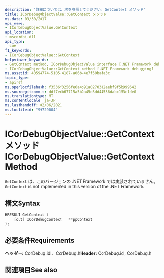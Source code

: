 ```yaml
---
description: '詳細については、次を参照してください: GetContext メソッド'
title: ICorDebugObjectValue::GetContext メソッド
ms.date: 03/30/2017
api_name:
- ICorDebugObjectValue.GetContext
api_location:
- mscordbi.dll
api_type:
- COM
f1_keywords:
- ICorDebugObjectValue::GetContext
helpviewer_keywords:
- GetContext method, ICorDebugObjectValue interface [.NET Framework debugging]
- ICorDebugObjectValue::GetContext method [.NET Framework debugging]
ms.assetid: 40594774-5105-4187-a06b-4e7f50bada3c
topic_type:
- apiref
ms.openlocfilehash: f3536f3256fe6a4b91a0270382aebf9f5b999642
ms.sourcegitcommit: ddf7edb67715a5b9a45e3dd44536dabc153c1de0
ms.translationtype: MT
ms.contentlocale: ja-JP
ms.lasthandoff: 02/06/2021
ms.locfileid: "99729004"
---
```

# <a name="icordebugobjectvaluegetcontext-method"></a><span data-ttu-id="38597-103">ICorDebugObjectValue::GetContext メソッド</span><span class="sxs-lookup"><span data-stu-id="38597-103">ICorDebugObjectValue::GetContext Method</span></span>

<span data-ttu-id="38597-104">`GetContext` は、このバージョンの .NET Framework では実装されていません。</span><span class="sxs-lookup"><span data-stu-id="38597-104">`GetContext` is not implemented in this version of the .NET Framework.</span></span>  
  
## <a name="syntax"></a><span data-ttu-id="38597-105">構文</span><span class="sxs-lookup"><span data-stu-id="38597-105">Syntax</span></span>  
  
```cpp  
HRESULT GetContext (  
    [out] ICorDebugContext   **ppContext  
);  
```  
  
## <a name="requirements"></a><span data-ttu-id="38597-106">必要条件</span><span class="sxs-lookup"><span data-stu-id="38597-106">Requirements</span></span>  

 <span data-ttu-id="38597-107">**ヘッダー:** CorDebug.idl、CorDebug.h</span><span class="sxs-lookup"><span data-stu-id="38597-107">**Header:** CorDebug.idl, CorDebug.h</span></span>  
  
## <a name="see-also"></a><span data-ttu-id="38597-108">関連項目</span><span class="sxs-lookup"><span data-stu-id="38597-108">See also</span></span>
